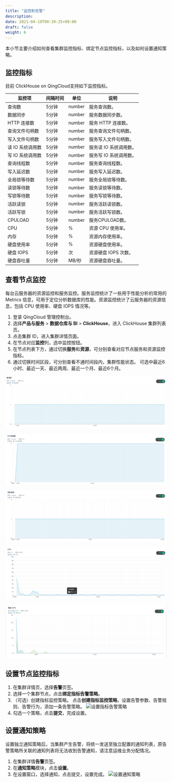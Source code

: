 ```yaml
---
title: "监控和告警"
description: 
date: 2021-04-19T00:39:25+09:00
draft: false
weight: 6
---
```


本小节主要介绍如何查看集群监控指标、绑定节点监控指标，以及如何设置通知策略。

## 监控指标

目前 ClickHouse on QingCloud支持如下监控指标。

| 监控项 | 间隔时间 | 单位 | 说明 |
| --- | --- | --- | --- |
| 查询数 | 5分钟 | number | 服务查询数。 |
| 数据同步 | 5分钟 | number | 服务数据同步数。 |
| HTTP 连接数 | 5分钟 | number| 服务 HTTP 连接数。 |
| 查询文件句柄数| 5分钟 | number | 服务查询文件句柄数。 |
| 写入文件句柄数 | 5分钟 | number | 服务写入文件句柄数。 |
| 读 IO 系统调用数| 5分钟 | number | 服务读 IO 系统调用数。 |
| 写 IO 系统调用数| 5分钟 | number | 服务写 IO 系统调用数。 |
| 查询线程数| 5分钟 | number | 服务查询线程数。 |
| 写入延迟数 | 5分钟 | number | 服务写入延迟数。 |
| 全局锁等待数 | 5分钟 | number | 服务全局锁等待数。 |
| 读锁等待数 | 5分钟 | number | 服务读锁等待数。 |
| 写锁等待数 | 5分钟 | number | 服务写锁等待数。 |
| 活跃读锁 | 5分钟 | number | 服务活跃读锁数。 |
| 活跃写锁 | 5分钟 | number | 服务活跃写锁数。 |
| CPULOAD | 5分钟 | number | 服务CPULOAD数。 |
| CPU | 5分钟 | % | 资源 CPU 使用率。 |
| 内存 | 5分钟 | % | 资源内存使用率。 |
| 硬盘使用率 | 5分钟 | % | 资源硬盘使用率。 |
| 硬盘 IOPS | 5分钟 | 次 | 资源硬盘 IOPS 次数。 |
| 硬盘吞吐量 | 5分钟 | MB/秒 | 资源硬盘吞吐量。 |

## 查看节点监控

每台云服务器的资源监控和服务监控。服务监控统计了一些用于性能分析的常用的 Metrics 信息，可用于定位分析数据库的性能。资源监控统计了云服务器的资源信息，包括 CPU 使用率、硬盘 IOPS 情况等。

1. 登录 QingCloud 管理控制台。
2. 选择**产品与服务** > **数据仓库与 BI** > **ClickHouse**，进入 ClickHouse 集群列表页。
3. 点击集群 ID，进入集群详情页面。
4. 在节点对应**监控**列，选中监控按钮。
5. 在节点列表下方，通过切换**服务**和**资源**，可分别查看对应节点服务和资源监控指标。
6. 通过切换时间区段，可分别查看不通时间段内，集群性能状态。
   可选中最近6小时、最近一天、最近两周、最近一个月、最近6个月。

![查询数](../_images/queries_monitor.png)

![TCP连接数](../_images/tcp_connections_monitor.png)

![活跃读锁](../_images/active_read_lock_monitor.png)

![CPU利用率](../_images/cpu_monitor.png)

![硬盘 IOPS](../_images/iops_monitor.png)

## 设置节点监控指标

1. 在集群详情页，选择**告警**页签。
2. 选择一个集群节点，点击**绑定指标告警策略**。
3. （可选）创建指标监控策略。
   点击**创建指标监控策略**，设置告警参数、告警规则、告警行为，添加一条告警策略。
   ![设置指标告警策略](../_images/set_metr_rules.png)
4. 勾选一个策略，点击**提交**，完成设置。

## 设置通知策略

设置独立通知策略后，当集群产生告警，将统一发送至独立配置的通知列表，原告警策略所关联的通知列表将无法收到告警通知，请注意运维业务分配情况。

1. 在集群详情**告警**页签。
2. 在**通知策略**模块，点击**设置**。
3. 在设置窗口，选择通知，点击提交，设置完成。
   ![设置通知策略](../_images/set_alarm_rules.png)
